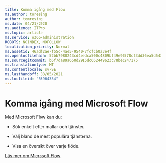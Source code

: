```yaml
---
title: Komma igång med Flow
ms.author: toresing
author: tomresing
ms.date: 04/21/2020
ms.audience: ITPro
ms.topic: article
ms.service: o365-administration
ROBOTS: NOINDEX, NOFOLLOW
localization_priority: Normal
ms.assetid: 46adf2ae-f55c-4ae5-9540-7fcfcb0a3e4f
ms.openlocfilehash: 52bb7980243cd4eedca500c4809bf49e9f578cf3dd36ea5d543f0780c4606ff2
ms.sourcegitcommit: b5f7da89a650d2915dc652449623c78be6247175
ms.translationtype: MT
ms.contentlocale: sv-SE
ms.lasthandoff: 08/05/2021
ms.locfileid: "53964354"
---
```

# <a name="get-started-with-microsoft-flow"></a>Komma igång med Microsoft Flow

Med Microsoft Flow kan du:
  
- Sök enkelt efter mallar och tjänster.
    
- Välj bland de mest populära tjänsterna.
    
- Visa en översikt över varje flöde.
    
[Läs mer om Microsoft Flow](https://go.microsoft.com/fwlink/?linkid=874446)
  

